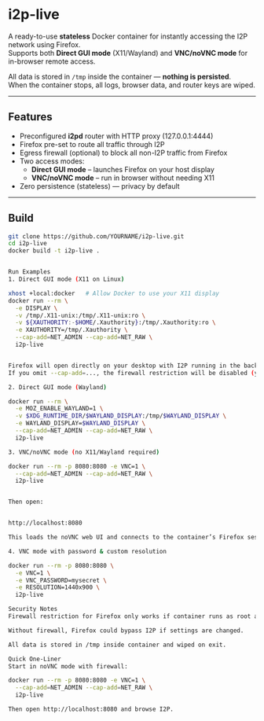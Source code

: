 # i2p-live

A ready-to-use **stateless** Docker container for instantly accessing the I2P network using Firefox.  
Supports both **Direct GUI mode** (X11/Wayland) and **VNC/noVNC mode** for in-browser remote access.

All data is stored in `/tmp` inside the container — **nothing is persisted**.  
When the container stops, all logs, browser data, and router keys are wiped.

---

## Features
- Preconfigured **i2pd** router with HTTP proxy (127.0.0.1:4444)
- Firefox pre-set to route all traffic through I2P
- Egress firewall (optional) to block all non-I2P traffic from Firefox
- Two access modes:
  - **Direct GUI mode** – launches Firefox on your host display
  - **VNC/noVNC mode** – run in browser without needing X11
- Zero persistence (stateless) — privacy by default

---

## Build

```bash
git clone https://github.com/YOURNAME/i2p-live.git
cd i2p-live
docker build -t i2p-live .


Run Examples
1. Direct GUI mode (X11 on Linux)

xhost +local:docker   # Allow Docker to use your X11 display
docker run --rm \
  -e DISPLAY \
  -v /tmp/.X11-unix:/tmp/.X11-unix:ro \
  -v ${XAUTHORITY:-$HOME/.Xauthority}:/tmp/.Xauthority:ro \
  -e XAUTHORITY=/tmp/.Xauthority \
  --cap-add=NET_ADMIN --cap-add=NET_RAW \
  i2p-live


Firefox will open directly on your desktop with I2P running in the background.
If you omit --cap-add=..., the firewall restriction will be disabled (you’ll get a warning).

2. Direct GUI mode (Wayland)

docker run --rm \
  -e MOZ_ENABLE_WAYLAND=1 \
  -v $XDG_RUNTIME_DIR/$WAYLAND_DISPLAY:/tmp/$WAYLAND_DISPLAY \
  -e WAYLAND_DISPLAY=$WAYLAND_DISPLAY \
  --cap-add=NET_ADMIN --cap-add=NET_RAW \
  i2p-live

3. VNC/noVNC mode (no X11/Wayland required)

docker run --rm -p 8080:8080 -e VNC=1 \
  --cap-add=NET_ADMIN --cap-add=NET_RAW \
  i2p-live


Then open:


http://localhost:8080

This loads the noVNC web UI and connects to the container’s Firefox session.

4. VNC mode with password & custom resolution

docker run --rm -p 8080:8080 \
  -e VNC=1 \
  -e VNC_PASSWORD=mysecret \
  -e RESOLUTION=1440x900 \
  i2p-live

Security Notes
Firewall restriction for Firefox only works if container runs as root and with --cap-add=NET_ADMIN --cap-add=NET_RAW.

Without firewall, Firefox could bypass I2P if settings are changed.

All data is stored in /tmp inside container and wiped on exit.

Quick One-Liner
Start in noVNC mode with firewall:

docker run --rm -p 8080:8080 -e VNC=1 \
  --cap-add=NET_ADMIN --cap-add=NET_RAW \
  i2p-live

Then open http://localhost:8080 and browse I2P.

